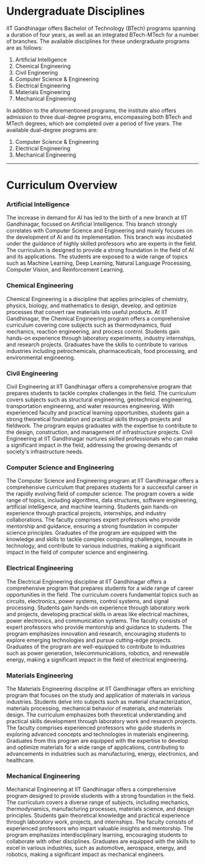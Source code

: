 # Undergraduate Disciplines

IIT Gandhinagar offers Bachelor of Technology (BTech) programs spanning a duration of four years, as well as an integrated BTech-MTech for a number of branches. The available disciplines for these undergraduate programs are as follows:

1. Artificial Intelligence
2. Chemical Engineering
3. Civil Engineering
4. Computer Science & Engineering
5. Electrical Engineering
6. Materials Engineering
7. Mechanical Engineering

In addition to the aforementioned programs, the institute also offers admission to three dual-degree programs, encompassing both BTech and MTech degrees, which are completed over a period of five years. The available dual-degree programs are:

1. Computer Science & Engineering
2. Electrical Engineering
3. Mechanical Engineering

****

# Curriculum Overview

### Artificial Intelligence 

The increase in demand for AI has led to the birth of a new branch at IIT Gandhinagar, focused on Artificial Intelligence. This branch strongly correlates with Computer Science and Engineering and mainly focuses on the development of AI and its implementation. This branch was incubated under the guidance of highly skilled professors who are experts in the field. The curriculum is designed to provide a strong foundation in the field of AI and its applications. The students are exposed to a wide range of topics such as Machine Learning, Deep Learning, Natural Language Processing, Computer Vision, and Reinforcement Learning.

### Chemical Engineering

Chemical Engineering is a discipline that applies principles of chemistry, physics, biology, and mathematics to design, develop, and optimize processes that convert raw materials into useful products. At IIT Gandhinagar, the Chemical Engineering program offers a comprehensive curriculum covering core subjects such as thermodynamics, fluid mechanics, reaction engineering, and process control. Students gain hands-on experience through laboratory experiments, industry internships, and research projects. Graduates have the skills to contribute to various industries including petrochemicals, pharmaceuticals, food processing, and environmental engineering.


### Civil Engineering

Civil Engineering at IIT Gandhinagar offers a comprehensive program that prepares students to tackle complex challenges in the field. The curriculum covers subjects such as structural engineering, geotechnical engineering, transportation engineering, and water resources engineering. With experienced faculty and practical learning opportunities, students gain a strong theoretical foundation and practical skills through projects and fieldwork. The program equips graduates with the expertise to contribute to the design, construction, and management of infrastructure projects. Civil Engineering at IIT Gandhinagar nurtures skilled professionals who can make a significant impact in the field, addressing the growing demands of society's infrastructure needs.

### Computer Science and Engineering

The Computer Science and Engineering program at IIT Gandhinagar offers a comprehensive curriculum that prepares students for a successful career in the rapidly evolving field of computer science. The program covers a wide range of topics, including algorithms, data structures, software engineering, artificial intelligence, and machine learning. Students gain hands-on experience through practical projects, internships, and industry collaborations. The faculty comprises expert professors who provide mentorship and guidance, ensuring a strong foundation in computer science principles. Graduates of the program are equipped with the knowledge and skills to tackle complex computing challenges, innovate in technology, and contribute to various industries, making a significant impact in the field of computer science and engineering.

### Electrical Engineering

The Electrical Engineering discipline at IIT Gandhinagar offers a comprehensive program that prepares students for a wide range of career opportunities in the field. The curriculum covers fundamental topics such as circuits, electronics, power systems, control systems, and signal processing. Students gain hands-on experience through laboratory work and projects, developing practical skills in areas like electrical machines, power electronics, and communication systems. The faculty consists of expert professors who provide mentorship and guidance to students. The program emphasizes innovation and research, encouraging students to explore emerging technologies and pursue cutting-edge projects. Graduates of the program are well-equipped to contribute to industries such as power generation, telecommunications, robotics, and renewable energy, making a significant impact in the field of electrical engineering.

### Materials Engineering

The Materials Engineering discipline at IIT Gandhinagar offers an enriching program that focuses on the study and application of materials in various industries. Students delve into subjects such as material characterization, materials processing, mechanical behavior of materials, and materials design. The curriculum emphasizes both theoretical understanding and practical skills development through laboratory work and research projects. The faculty comprises experienced professors who guide students in exploring advanced concepts and technologies in materials engineering. Graduates from this program are equipped with the expertise to develop and optimize materials for a wide range of applications, contributing to advancements in industries such as manufacturing, energy, electronics, and healthcare.

### Mechanical Engineering

Mechanical Engineering at IIT Gandhinagar offers a comprehensive program designed to provide students with a strong foundation in the field. The curriculum covers a diverse range of subjects, including mechanics, thermodynamics, manufacturing processes, materials science, and design principles. Students gain theoretical knowledge and practical experience through laboratory work, projects, and internships. The faculty consists of experienced professors who impart valuable insights and mentorship. The program emphasizes interdisciplinary learning, encouraging students to collaborate with other disciplines. Graduates are equipped with the skills to excel in various industries, such as automotive, aerospace, energy, and robotics, making a significant impact as mechanical engineers.
